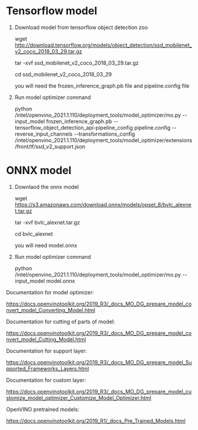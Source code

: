 # Tensorflow model
1. Download model from tensorflow object detection zoo

   wget http://download.tensorflow.org/models/object_detection/ssd_mobilenet_v2_coco_2018_03_29.tar.gz

   tar -xvf ssd_mobilenet_v2_coco_2018_03_29.tar.gz

   cd ssd_mobilenet_v2_coco_2018_03_29 
   
   you will need the frozen_inference_graph.pb file and pipeline.config file


2. Run model optimizer command

   python <PATH>/intel/openvino_2021.1.110/deployment_tools/model_optimizer/mo.py 
   --input_model frozen_inference_graph.pb 
   --tensorflow_object_detection_api-pipeline_config pipeline.config 
   --reverse_input_channels 
   --transformations_config <PATH>/intel/openvino_2021.1.110/deployment_tools/model_optimizer/extensions/front/tf/ssd_v2_support.json


# ONNX model
1. Downlaod the onnx model

   wget https://s3.amazonaws.com/download.onnx/models/opset_8/bvlc_alexnet.tar.gz

   tar -xvf bvlc_alexnet.tar.gz

   cd bvlc_alexnet

   you will need model.onnx

2. Run model optimizer command

   python <PATH>/intel/openvino_2021.1.110/deployment_tools/model_optimizer/mo.py --input_model model.onnx
   
Documentation for model optimizer:

https://docs.openvinotoolkit.org/2019_R3/_docs_MO_DG_prepare_model_convert_model_Converting_Model.html

Documentation for cutting of parts of model:

https://docs.openvinotoolkit.org/2019_R3/_docs_MO_DG_prepare_model_convert_model_Cutting_Model.html

Documentation for support layer:

https://docs.openvinotoolkit.org/2019_R3/_docs_MO_DG_prepare_model_Supported_Frameworks_Layers.html

Documentation for custom layer:

https://docs.openvinotoolkit.org/2019_R3/_docs_MO_DG_prepare_model_customize_model_optimizer_Customize_Model_Optimizer.html

OpenVINO pretrained models:

https://docs.openvinotoolkit.org/2019_R1/_docs_Pre_Trained_Models.html
